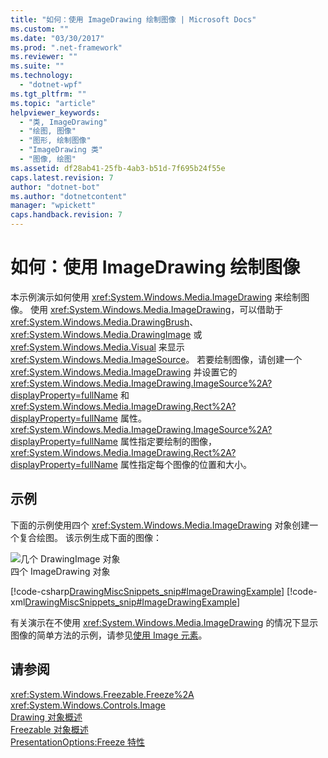 ```yaml
---
title: "如何：使用 ImageDrawing 绘制图像 | Microsoft Docs"
ms.custom: ""
ms.date: "03/30/2017"
ms.prod: ".net-framework"
ms.reviewer: ""
ms.suite: ""
ms.technology: 
  - "dotnet-wpf"
ms.tgt_pltfrm: ""
ms.topic: "article"
helpviewer_keywords: 
  - "类, ImageDrawing"
  - "绘图, 图像"
  - "图形, 绘制图像"
  - "ImageDrawing 类"
  - "图像, 绘图"
ms.assetid: df28ab41-25fb-4ab3-b51d-7f695b24f55e
caps.latest.revision: 7
author: "dotnet-bot"
ms.author: "dotnetcontent"
manager: "wpickett"
caps.handback.revision: 7
---
```

# 如何：使用 ImageDrawing 绘制图像
本示例演示如何使用 <xref:System.Windows.Media.ImageDrawing> 来绘制图像。  使用 <xref:System.Windows.Media.ImageDrawing>，可以借助于 <xref:System.Windows.Media.DrawingBrush>、<xref:System.Windows.Media.DrawingImage> 或 <xref:System.Windows.Media.Visual> 来显示 <xref:System.Windows.Media.ImageSource>。  若要绘制图像，请创建一个 <xref:System.Windows.Media.ImageDrawing> 并设置它的 <xref:System.Windows.Media.ImageDrawing.ImageSource%2A?displayProperty=fullName> 和 <xref:System.Windows.Media.ImageDrawing.Rect%2A?displayProperty=fullName> 属性。  <xref:System.Windows.Media.ImageDrawing.ImageSource%2A?displayProperty=fullName> 属性指定要绘制的图像，<xref:System.Windows.Media.ImageDrawing.Rect%2A?displayProperty=fullName> 属性指定每个图像的位置和大小。  
  
## 示例  
 下面的示例使用四个 <xref:System.Windows.Media.ImageDrawing> 对象创建一个复合绘图。  该示例生成下面的图像：  
  
 ![几个 DrawingImage 对象](../../../../docs/framework/wpf/graphics-multimedia/media/graphicsmm-imagedrawingexample.png "graphicsmm\_ImageDrawingExample")  
四个 ImageDrawing 对象  
  
 [!code-csharp[DrawingMiscSnippets_snip#ImageDrawingExample](../../../../samples/snippets/csharp/VS_Snippets_Wpf/DrawingMiscSnippets_snip/CSharp/ImageDrawingExample.cs#imagedrawingexample)]
 [!code-xml[DrawingMiscSnippets_snip#ImageDrawingExample](../../../../samples/snippets/xaml/VS_Snippets_Wpf/DrawingMiscSnippets_snip/XAML/ImageDrawingExample.xaml#imagedrawingexample)]  
  
 有关演示在不使用 <xref:System.Windows.Media.ImageDrawing> 的情况下显示图像的简单方法的示例，请参见[使用 Image 元素](../../../../docs/framework/wpf/controls/how-to-use-the-image-element.md)。  
  
## 请参阅  
 <xref:System.Windows.Freezable.Freeze%2A>   
 <xref:System.Windows.Controls.Image>   
 [Drawing 对象概述](../../../../docs/framework/wpf/graphics-multimedia/drawing-objects-overview.md)   
 [Freezable 对象概述](../../../../docs/framework/wpf/advanced/freezable-objects-overview.md)   
 [PresentationOptions:Freeze 特性](../../../../docs/framework/wpf/advanced/presentationoptions-freeze-attribute.md)